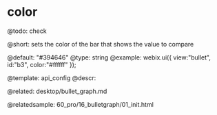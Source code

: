 color
=============

@todo:
	check 


@short:
	sets the color of the bar that shows the value to compare

@default: "#394646"
@type: string
@example:
webix.ui({
	view:"bullet", 
	id:"b3",
	color:"#ffffff"
});


@template:	api_config
@descr:

@related:
desktop/bullet_graph.md

@relatedsample:
60_pro/16_bulletgraph/01_init.html